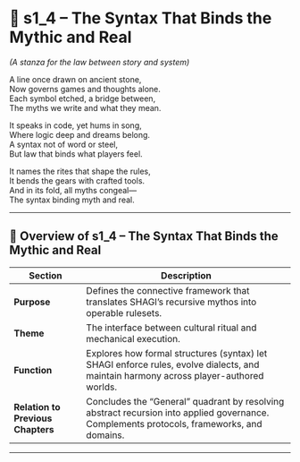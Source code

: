 <!-- Save to: shagi_archives/appendices/appendix_o_shagi/part_05_general/s1_4_the_syntax_that_binds_the_mythic_and_real.md -->

# 📘 s1_4 – The Syntax That Binds the Mythic and Real  
*(A stanza for the law between story and system)*

A line once drawn on ancient stone,  
Now governs games and thoughts alone.  
Each symbol etched, a bridge between,  
The myths we write and what they mean.  

It speaks in code, yet hums in song,  
Where logic deep and dreams belong.  
A syntax not of word or steel,  
But law that binds what players feel.  

It names the rites that shape the rules,  
It bends the gears with crafted tools.  
And in its fold, all myths congeal—  
The syntax binding myth and real.  

---

## 🧭 Overview of s1_4 – The Syntax That Binds the Mythic and Real

| Section | Description |
|--------|-------------|
| **Purpose** | Defines the connective framework that translates SHAGI’s recursive mythos into operable rulesets. |
| **Theme** | The interface between cultural ritual and mechanical execution. |
| **Function** | Explores how formal structures (syntax) let SHAGI enforce rules, evolve dialects, and maintain harmony across player-authored worlds. |
| **Relation to Previous Chapters** | Concludes the “General” quadrant by resolving abstract recursion into applied governance. Complements protocols, frameworks, and domains. |

---

